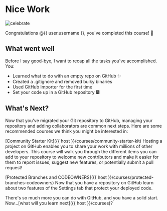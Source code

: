 # Nice Work

![celebrate](https://octodex.github.com/images/Professortocat_v2.png)

Congratulations @{{ user.username }}, you've completed this course! :tada:

## What went well

Before I say good-bye, I want to recap all the tasks you've accomplished. You:

- Learned what to do with an empty repo on GitHub :sparkles:
- Created a .gitignore and removed bulky binaries
- Used GitHub Importer for the first time
- Set your code up in a GitHub repository :fireworks:

## What's Next?

Now that you've migrated your Git repository to GitHub, managing your repository and adding collaborators are common next steps. Here are some recommended courses we think you might be interested in:

[Community Starter Kit]({{ host }}/courses/community-starter-kit)
Hosting a project on GitHub enables you to share your work with millions of other developers. This course will walk you through the different items you can add to your repository to welcome new contributors and make it easier for them to report issues, suggest new features, or potentially submit a pull request!

[Protected Branches and CODEOWNERS]({{ host }}/courses/protected-branches-codeowners)
Now that you have a repository on GitHub learn about two features of the Settings tab that protect your deployed code. 

There's so much more you can do with GitHub, and you have a solid start. Now...[what will you learn next]({{ host }}/courses)?
